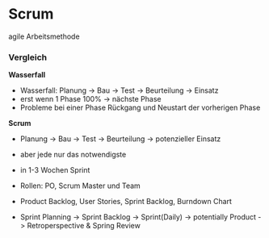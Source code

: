 
# Scrum

agile Arbeitsmethode

### Vergleich 
**Wasserfall**
* Wasserfall: Planung -> Bau -> Test -> Beurteilung -> Einsatz
* erst wenn 1 Phase 100% -> nächste Phase
* Probleme bei einer Phase Rückgang und Neustart der vorherigen Phase
	
**Scrum**
* Planung -> Bau -> Test -> Beurteilung -> potenzieller Einsatz
* aber jede nur das notwendigste 
* in 1-3 Wochen Sprint 
* Rollen: PO, Scrum Master und Team
* Product Backlog, User Stories, Sprint Backlog, Burndown Chart
	
* Sprint Planning -> Sprint Backlog -> Sprint(Daily) -> potentially Product -> Retroperspective & Spring Review 
